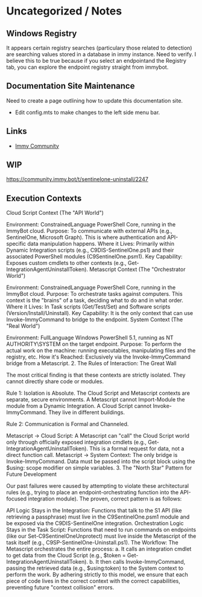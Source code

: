 # Uncategorized / Notes

## Windows Registry

It appears certain registry searches (particulary those related to detection) are searching
values stored in a database in immy instance. Need to verify. I believe this to be true because
if you select an endpointand the Registry tab, you can explore the endpoint registry straight from
immybot.

## Documentation Site Maintenance

Need to create a page outlining how to update this documentation site.

- Edit config.mts to make changes to the left side menu bar.

## Links

- [Immy Community](https://community.immy.bot)

## WIP

<https://community.immy.bot/t/sentinelone-uninstall/2247>

## Execution Contexts

Cloud Script Context (The "API World")

Environment: ConstrainedLanguage PowerShell Core, running in the ImmyBot cloud.
Purpose: To communicate with external APIs (e.g., SentinelOne, Microsoft Graph). This is where authentication and API-specific data manipulation happens.
Where it Lives: Primarily within Dynamic Integration scripts (e.g., C9DIS-SentinelOne.ps1) and their associated PowerShell modules (C9SentinelOne.psm1).
Key Capability: Exposes custom cmdlets to other contexts (e.g., Get-IntegrationAgentUninstallToken).
Metascript Context (The "Orchestrator World")

Environment: ConstrainedLanguage PowerShell Core, running in the ImmyBot cloud.
Purpose: To orchestrate tasks against computers. This context is the "brains" of a task, deciding what to do and in what order.
Where it Lives: In Task scripts (Get/Test/Set) and Software scripts (Version/Install/Uninstall).
Key Capability: It is the only context that can use Invoke-ImmyCommand to bridge to the endpoint.
System Context (The "Real World")

Environment: FullLanguage Windows PowerShell 5.1, running as NT AUTHORITY\SYSTEM on the target endpoint.
Purpose: To perform the actual work on the machine: running executables, manipulating files and the registry, etc.
How it's Reached: Exclusively via the Invoke-ImmyCommand bridge from a Metascript.
2. The Rules of Interaction: The Great Wall

The most critical finding is that these contexts are strictly isolated. They cannot directly share code or modules.

Rule 1: Isolation is Absolute. The Cloud Script and Metascript contexts are separate, secure environments. A Metascript cannot Import-Module the module from a Dynamic Integration. A Cloud Script cannot Invoke-ImmyCommand. They live in different buildings.

Rule 2: Communication is Formal and Channeled.

Metascript -> Cloud Script: A Metascript can "call" the Cloud Script world only through officially exposed integration cmdlets (e.g., Get-IntegrationAgentUninstallToken). This is a formal request for data, not a direct function call.
Metascript -> System Context: The only bridge is Invoke-ImmyCommand. Data must be passed into the script block using the $using: scope modifier on simple variables.
3. The "North Star" Pattern for Future Development

Our past failures were caused by attempting to violate these architectural rules (e.g., trying to place an endpoint-orchestrating function into the API-focused integration module). The proven, correct pattern is as follows:

API Logic Stays in the Integration: Functions that talk to the S1 API (like retrieving a passphrase) must live in the C9SentinelOne.psm1 module and be exposed via the C9DIS-SentinelOne integration.
Orchestration Logic Stays in the Task Script: Functions that need to run commands on endpoints (like our Set-C9SentinelOneUnprotect) must live inside the Metascript of the task itself (e.g., C9SP-SentinelOne-Uninstall.ps1).
The Workflow: The Metascript orchestrates the entire process:
a. It calls an integration cmdlet to get data from the Cloud Script (e.g., $token = Get-IntegrationAgentUninstallToken).
b. It then calls Invoke-ImmyCommand, passing the retrieved data (e.g., $using:token) to the System context to perform the work.
By adhering strictly to this model, we ensure that each piece of code lives in the correct context with the correct capabilities, preventing future "context collision" errors.

